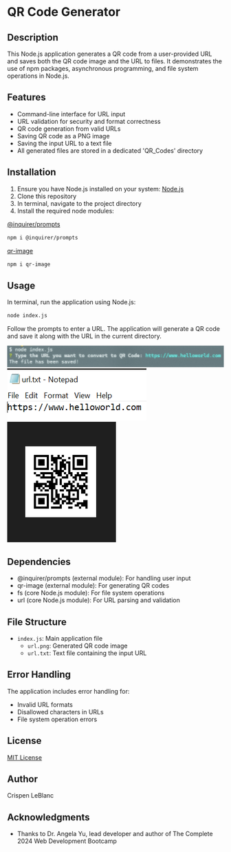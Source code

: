 # QR Code Generator

## Description
This Node.js application generates a QR code from a user-provided URL and saves both the QR code image and the URL to files. It demonstrates the use of npm packages, asynchronous programming, and file system operations in Node.js.

## Features
- Command-line interface for URL input
- URL validation for security and format correctness
- QR code generation from valid URLs
- Saving QR code as a PNG image
- Saving the input URL to a text file
- All generated files are stored in a dedicated 'QR_Codes' directory

## Installation
1. Ensure you have Node.js installed on your system:
[Node.js](https://nodejs.org/)
2. Clone this repository
3. In terminal, navigate to the project directory
4. Install the required node modules:

[@inquirer/prompts](https://www.npmjs.com/package/@inquirer/prompts)
```sh
npm i @inquirer/prompts
```
[qr-image](https://www.npmjs.com/package/qr-image)
```sh
npm i qr-image
```

## Usage
In terminal, run the application using Node.js:
```sh
node index.js
```

Follow the prompts to enter a URL. The application will generate a QR code and save it along with the URL in the current directory.

![Terminal Image](./readMe/terminal.png)
![Output](./readMe/output.png)
![QR Code](./readMe/url.png)

## Dependencies
- @inquirer/prompts (external module): For handling user input
- qr-image (external module): For generating QR codes
- fs (core Node.js module): For file system operations
- url (core Node.js module): For URL parsing and validation

## File Structure
- `index.js`: Main application file
  - `url.png`: Generated QR code image
  - `url.txt`: Text file containing the input URL

## Error Handling
The application includes error handling for:
- Invalid URL formats
- Disallowed characters in URLs
- File system operation errors

## License
[MIT License](https://choosealicense.com/licenses/mit/)

## Author
Crispen LeBlanc

## Acknowledgments
- Thanks to Dr. Angela Yu, lead developer and author of The Complete 2024 Web Development Bootcamp

